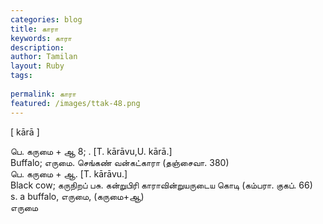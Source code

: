 ```yaml
---
categories: blog
title: காரா
keywords: காரா
description: 
author: Tamilan
layout: Ruby
tags: 
 
permalink: காரா
featured: /images/ttak-48.png
---
```

  
[ kārā ]  
  
பெ. கருமை + ஆ 8; . [T. kārāvu,U. kārā.]  
Buffalo; எருமை. செங்கண் வன்கட்காரா (தஞ்சைவா. 380)  
பெ. கருமை + ஆ. [T. kārāvu.]  
Black cow; கருநிறப் பசு. கன்றுபிரி காராவின்றுயருடைய கொடி (கம்பரா. குகப். 66)  
s. a buffalo, எருமை, (கருமை+ஆ)  
எருமை
